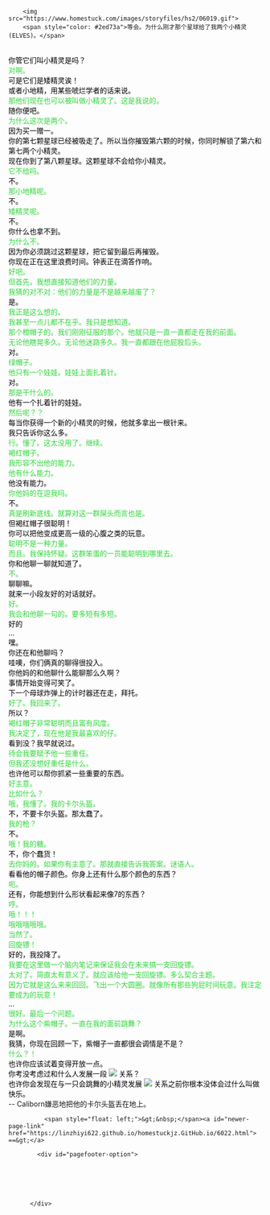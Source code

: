 ﻿<html>

        <img src="https://www.homestuck.com/images/storyfiles/hs2/06019.gif">
        <span style="color: #2ed73a">等会。为什么刚才那个星球给了我两个小精灵(ELVES)。</span>
<br><span style="color: #000000">你管它们叫小精灵是吗？</span>
<br><span style="color: #2ed73a">对啊。</span>
<br><span style="color: #000000">可是它们是矮精灵诶！</span>
<br><span style="color: #000000">或者小地精，用某些唬烂学者的话来说。</span>
<br><span style="color: #2ed73a">那他们现在也可以被叫做小精灵了。这是我说的。</span>
<br><span style="color: #000000">随你便吧。</span>
<br><span style="color: #2ed73a">为什么这次是两个。</span>
<br><span style="color: #000000">因为买一赠一。</span>
<br><span style="color: #000000">你的第七颗星球已经被吸走了。所以当你摧毁第六颗的时候，你同时解锁了第六和第七两个小精灵。</span>
<br><span style="color: #000000">现在你到了第八颗星球。这颗星球不会给你小精灵。</span>
<br><span style="color: #2ed73a">它不给吗。</span>
<br><span style="color: #000000">不。</span>
<br><span style="color: #2ed73a">那小地精呢。</span>
<br><span style="color: #000000">不。</span>
<br><span style="color: #2ed73a">矮精灵呢。</span>
<br><span style="color: #000000">不。</span>
<br><span style="color: #000000">你什么也拿不到。</span>
<br><span style="color: #2ed73a">为什么不。</span>
<br><span style="color: #000000">因为你必须跳过这颗星球，把它留到最后再摧毁。</span>
<br><span style="color: #000000">你现在正在这里浪费时间。钟表正在滴答作响。</span>
<br><span style="color: #2ed73a">好吧。</span>
<br><span style="color: #2ed73a">但首先，我想直接知道他们的力量。</span>
<br><span style="color: #2ed73a">我猜的对不对：他们的力量是不是越来越废了？</span>
<br><span style="color: #000000">是。</span>
<br><span style="color: #2ed73a">我正是这么想的。</span>
<br><span style="color: #2ed73a">我甚至一点儿都不在乎。我只是想知道。</span>
<br><span style="color: #2ed73a">那个橙帽子的。我们刚刚征服的那个。他就只是一直一直都走在我的前面。</span>
<br><span style="color: #2ed73a">无论他瞎晃多久。无论他迷路多久。我一直都跟在他屁股后头。</span>
<br><span style="color: #000000">对。</span>
<br><span style="color: #2ed73a">绿帽子。</span>
<br><span style="color: #2ed73a">他只有一个娃娃。娃娃上面扎着针。</span>
<br><span style="color: #000000">对。</span>
<br><span style="color: #2ed73a">那是干什么的。</span>
<br><span style="color: #000000">他有一个扎着针的娃娃。</span>
<br><span style="color: #2ed73a">然后呢？？</span>
<br><span style="color: #000000">每当你获得一个新的小精灵的时候，他就多拿出一根针来。</span>
<br><span style="color: #000000">我只告诉你这么多。</span>
<br><span style="color: #2ed73a">行。懂了。这太没用了。继续。</span>
<br><span style="color: #2ed73a">褐红帽子。</span>
<br><span style="color: #2ed73a">我形容不出他的能力。</span>
<br><span style="color: #2ed73a">他有什么能力。</span>
<br><span style="color: #000000">他没有能力。</span>
<br><span style="color: #2ed73a">你他妈的在逗我吗。</span>
<br><span style="color: #000000">不。</span>
<br><span style="color: #2ed73a">真是刷新底线。就算对这一群屎头而言也是。</span>
<br><span style="color: #000000">但褐红帽子很聪明！</span>
<br><span style="color: #000000">你可以把他变成更高一级的心腹之类的玩意。</span>
<br><span style="color: #2ed73a">聪明不是一种力量。</span>
<br><span style="color: #2ed73a">而且。我保持怀疑。这群笨蛋的一员能聪明到哪里去。</span>
<br><span style="color: #000000">你和他聊一聊就知道了。</span>
<br><span style="color: #2ed73a">不。</span>
<br><span style="color: #000000">聊聊嘛。</span>
<br><span style="color: #000000">就来一小段友好的对话就好。</span>
<br><span style="color: #2ed73a">好。</span>
<br><span style="color: #2ed73a">我会和他聊一句的。要多短有多短。</span>
<br><span style="color: #000000">好的</span>
<br><span style="color: #000000">...</span>
<br><span style="color: #000000">嘿。</span>
<br><span style="color: #000000">你还在和他聊吗？</span>
<br><span style="color: #000000">哇噢，你们俩真的聊得很投入。</span>
<br><span style="color: #000000">你他妈的和他聊什么能聊那么久啊？</span>
<br><span style="color: #000000">事情开始变得可笑了。</span>
<br><span style="color: #000000">下一个母球炸弹上的计时器还在走，拜托。</span>
<br><span style="color: #2ed73a">好了。我回来了。</span>
<br><span style="color: #000000">所以？</span>
<br><span style="color: #2ed73a">褐红帽子非常聪明而且富有风度。</span>
<br><span style="color: #2ed73a">我决定了，现在他是我最喜欢的仔。</span>
<br><span style="color: #000000">看到没？我早就说过。</span>
<br><span style="color: #2ed73a">待会我要赋予他一些重任。</span>
<br><span style="color: #2ed73a">但我还没想好重任是什么。</span>
<br><span style="color: #000000">也许他可以帮你抓紧一些重要的东西。</span>
<br><span style="color: #2ed73a">好主意。</span>
<br><span style="color: #2ed73a">比如什么？</span>
<br><span style="color: #2ed73a">哦，我懂了。我的卡尔头盔。</span>
<br><span style="color: #000000">不，不要卡尔头盔。那太蠢了。</span>
<br><span style="color: #2ed73a">我的枪？</span>
<br><span style="color: #000000">不。</span>
<br><span style="color: #2ed73a">哦！我的糖。</span>
<br><span style="color: #000000">不，你个蠢货！</span>
<br><span style="color: #2ed73a">去你妈的。如果你有主意了。那就直接告诉我答案。谜语人。</span>
<br><span style="color: #000000">看看他的帽子颜色。你身上还有什么那个颜色的东西？</span>
<br><span style="color: #2ed73a">呃。</span>
<br><span style="color: #000000">还有，你能想到什么形状看起来像7的东西？</span>
<br><span style="color: #2ed73a">哼。</span>
<br><span style="color: #2ed73a">哦！！！</span>
<br><span style="color: #2ed73a">哦哦哦哦哦。</span>
<br><span style="color: #2ed73a">当然了。</span>
<br><span style="color: #2ed73a">回旋镖！</span>
<br><span style="color: #000000">好的，我投降了。</span>
<br><span style="color: #2ed73a">我要在这里做一个脑内笔记来保证我会在未来搞一支回旋镖。</span>
<br><span style="color: #2ed73a">太对了。简直太有意义了。就应该给他一支回旋镖。多么契合主题。</span>
<br><span style="color: #2ed73a">因为它就是这么来来回回。飞出一个大圆圈。就像所有那些狗屁时间玩意。我注定要成为的玩意！</span>
<br><span style="color: #000000">...</span>
<br><span style="color: #2ed73a">很好。最后一个问题。</span>
<br><span style="color: #2ed73a">为什么这个紫帽子。一直在我的面前跳舞？</span>
<br><span style="color: #000000">是啊。</span>
<br><span style="color: #000000">我猜，你现在回顾一下，紫帽子一直都很会调情是不是？</span>
<br><span style="color: #2ed73a">什么？！</span>
<br><span style="color: #000000">也许你应该试着变得开放一点。</span>
<br><span style="color: #000000">你考没考虑过和什么人发展一段 <img src="https://www.homestuck.com/images/storyfiles/hs2/scraps/star-heart-horseshoe.png" border="0" /> 关系？</span>
<br><span style="color: #000000">也许你会发现在与一只会跳舞的小精灵发展 <img src="https://www.homestuck.com/images/storyfiles/hs2/scraps/star-heart-horseshoe.png" border="0" /> 关系之前你根本没体会过什么叫做快乐。</span>
<br>-- Caliborn嫌恶地把他的卡尔头盔丢在地上。 <br>

            
              <span style="float: left;">&gt;&nbsp;</span><a id="newer-page-link" href="https://linzhiyi622.github.io/homestuckjz.GitHub.io/6022.html">  ==&gt;</a>
            
            <div id="pagefooter-option">
              

              


            
          </div>
